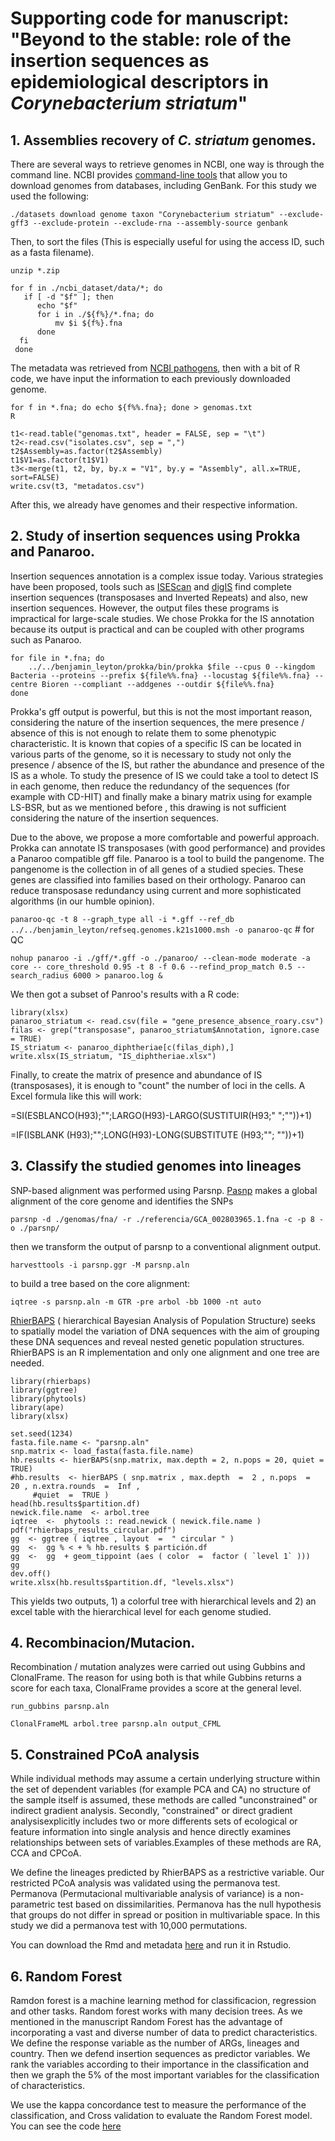 # Supporting code for manuscript: "Beyond to the stable: role of the insertion sequences as epidemiological descriptors in *Corynebacterium striatum*"

## 1. Assemblies recovery of *C. striatum* genomes.

There are several ways to retrieve genomes in NCBI, one way is through the command line. NCBI provides [command-line tools](https://www.ncbi.nlm.nih.gov/datasets/docs/v1/quickstarts/command-line-tools/) that allow you to download genomes from databases, including GenBank.
For this study we used the following:

`./datasets download genome taxon "Corynebacterium striatum" --exclude-gff3 --exclude-protein --exclude-rna --assembly-source genbank`

Then, to sort the files (This is especially useful for using the access ID, such as a fasta filename).

`unzip *.zip`
```
for f in ./ncbi_dataset/data/*; do
   if [ -d "$f" ]; then
      echo "$f"
      for i in ./${f%}/*.fna; do
          mv $i ${f%}.fna
      done
  fi
 done
 ```

The metadata was retrieved from [NCBI pathogens](https://www.ncbi.nlm.nih.gov/pathogens//isolates/#taxgroup_name:%22Corynebacterium%20striatum%22), then with a bit of R code, we have input the information to each previously downloaded genome.
 
```
for f in *.fna; do echo ${f%%.fna}; done > genomas.txt
R
```
```
t1<-read.table("genomas.txt", header = FALSE, sep = "\t")
t2<-read.csv("isolates.csv", sep = ",")
t2$Assembly=as.factor(t2$Assembly)
t1$V1=as.factor(t1$V1)
t3<-merge(t1, t2, by, by.x = "V1", by.y = "Assembly", all.x=TRUE, sort=FALSE)
write.csv(t3, "metadatos.csv")
```
After this, we already have genomes and their respective information.

## 2. Study of insertion sequences using Prokka and Panaroo.

Insertion sequences annotation is a complex issue today. Various strategies have been proposed, tools such as [ISEScan](https://github.com/xiezhq/ISEScan) and [digIS](https://github.com/janka2012/digIS) find complete insertion sequences (transposases and Inverted Repeats) and also, new insertion sequences. However, the output files these programs is impractical for large-scale studies. We chose Prokka for the IS annotation because its output is practical and can be coupled with other programs such as Panaroo. 
```
for file in *.fna; do
    ../../benjamin_leyton/prokka/bin/prokka $file --cpus 0 --kingdom Bacteria --proteins --prefix ${file%%.fna} --locustag ${file%%.fna} --centre Bioren --compliant --addgenes --outdir ${file%%.fna}
done
```

Prokka's gff output is powerful, but this is not the most important reason, considering the nature of the insertion sequences, the mere presence / absence of this is not enough to relate them to some phenotypic characteristic. It is known that copies of a specific IS can be located in various parts of the genome, so it is necessary to study not only the presence / absence of the IS, but rather the abundance and presence of the IS as a whole. To study the presence of IS we could take a tool to detect IS in each genome, then reduce the redundancy of the sequences (for example with CD-HIT) and finally make a binary matrix using for example LS-BSR, but as we mentioned before , this drawing is not sufficient considering the nature of the insertion sequences.

Due to the above, we propose a more comfortable and powerful approach. Prokka can annotate IS transposases (with good performance) and provides a Panaroo compatible gff file. Panaroo is a tool to build the pangenome. The pangenome is the collection in of all genes of a studied species. These genes are classified into families based on their orthology. Panaroo can reduce transposase redundancy using current and more sophisticated algorithms (in our humble opinion).

`panaroo-qc -t 8 --graph_type all -i *.gff --ref_db ../../benjamin_leyton/refseq.genomes.k21s1000.msh -o panaroo-qc` # for QC

`nohup panaroo -i ./gff/*.gff -o ./panaroo/ --clean-mode moderate -a core -- core_threshold 0.95 -t 8 -f 0.6 --refind_prop_match 0.5 --search_radius 6000 > panaroo.log &`

We then got a subset of Panroo's results with a R code:

```
library(xlsx)
panaroo_striatum <- read.csv(file = "gene_presence_absence_roary.csv")
filas <- grep("transposase", panaroo_striatum$Annotation, ignore.case = TRUE)
IS_striatum <- panaroo_diphtheriae[c(filas_diph),]
write.xlsx(IS_striatum, "IS_diphtheriae.xlsx")
```
Finally, to create the matrix of presence and abundance of IS (transposases), it is enough to "count" the number of loci in the cells. A Excel formula like this will work:

=SI(ESBLANCO(H93);"";LARGO(H93)-LARGO(SUSTITUIR(H93;" ";""))+1)

=IF(ISBLANK (H93);"";LONG(H93)-LONG(SUBSTITUTE (H93;""; ""))+1)

## 3. Classify the studied genomes into lineages

SNP-based alignment was performed using Parsnp. [Pasnp](https://harvest.readthedocs.io/en/latest/content/parsnp.html) makes a global alignment of the core genome and identifies the SNPs

`parsnp -d ./genomas/fna/ -r ./referencia/GCA_002803965.1.fna -c -p 8 -o ./parsnp/`

then we transform the output of parsnp to a conventional alignment output.

`harvesttools -i parsnp.ggr -M parsnp.aln`

to build a tree based on the core alignment: 

`iqtree -s parsnp.aln -m GTR -pre arbol -bb 1000 -nt auto`

[RhierBAPS](https://github.com/gtonkinhill/rhierbaps) ( hierarchical Bayesian Analysis of Population Structure) seeks to spatially model the variation of DNA sequences with the aim of grouping these DNA sequences and reveal nested genetic population structures. RhierBAPS is an R implementation and only one alignment and one tree are needed.

``` 
library(rhierbaps)
library(ggtree)
library(phytools)
library(ape)
library(xlsx)

set.seed(1234)
fasta.file.name <- "parsnp.aln"
snp.matrix <- load_fasta(fasta.file.name)
hb.results <- hierBAPS(snp.matrix, max.depth = 2, n.pops = 20, quiet = TRUE)
#hb.results  <- hierBAPS ( snp.matrix , max.depth  =  2 , n.pops  =  20 , n.extra.rounds  =  Inf , 
     #quiet  =  TRUE )
head(hb.results$partition.df)
newick.file.name  <- arbol.tree
iqtree  <-  phytools :: read.newick ( newick.file.name )
pdf("rhierbaps_results_circular.pdf")
gg  <- ggtree ( iqtree , layout  =  " circular " )
gg  <-  gg % < + % hb.results $ partición.df 
gg  <-  gg  + geom_tippoint (aes ( color  =  factor ( `level 1` )))
gg
dev.off()
write.xlsx(hb.results$partition.df, "levels.xlsx")
```

This yields two outputs, 1) a colorful tree with hierarchical levels and 2) an excel table with the hierarchical level for each genome studied.
 

## 4. Recombinacion/Mutacion.

Recombination / mutation analyzes were carried out using Gubbins and ClonalFrame. The reason for using both is that while Gubbins returns a score for each taxa, ClonalFrame provides a score at the general level.

`run_gubbins parsnp.aln`

`ClonalFrameML arbol.tree parsnp.aln output_CFML`

## 5. Constrained PCoA analysis

While individual methods may assume a certain underlying structure within the set of dependent variables (for example PCA and CA) no structure of the sample itself is assumed, these methods are called "unconstrained" or indirect gradient analysis. Secondly, "constrained" or direct gradient analysisexplicitly includes two or more differents sets of ecological or feature information into single analysis and hence directly examines relationships between sets of variables.Examples of these methods are RA, CCA and CPCoA.

We define the lineages predicted by RhierBAPS as a restrictive variable. Our restricted PCoA analysis was validated using the permanova test. Permanova (Permutacional multivariable analysis of variance) is a non-parametric test based on dissimilarities. Permanova has the null hypothesis that groups do not differ in spread or position in multivariable space. In this study we did a permanova test with 10,000 permutations.

 You can download the Rmd and metadata [here](https://github.com/Leytoncito/IS_Prokka_Panaroo/tree/main/Reproductibilidad) and run it in Rstudio.

## 6. Random Forest

Ramdon forest is a machine learning method for classificacion, regression and other tasks. Random forest works with many decision trees. As we mentioned in the manuscript Random Forest has the advantage of incorporating a vast and diverse number of data to predict characteristics. We define the response variable as the number of ARGs, lineages and country. Then we defend insertion sequences as predictor variables. We rank the variables according to their importance in the classification and then we graph the 5% of the most important variables for the classification of characteristics.

We use the kappa concordance test to measure the performance of the classification, and Cross validation to evaluate the Random Forest model. You can see the code [here](https://github.com/Leytoncito/IS_Prokka_Panaroo/blob/main/RandomForest)

